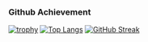 ### Github Achievement
[![trophy](https://github-profile-trophy.vercel.app/?username=ryo-ma)](https://github.com/ryo-ma/github-profile-trophy)
[![Top Langs](https://github-readme-stats.vercel.app/api/top-langs/?username=Luksors&layout=compact)](https://github.com/anuraghazra/github-readme-stats)
[![GitHub Streak](https://github-readme-streak-stats.herokuapp.com/?user=Luksors)](https://git.io/streak-stats)
